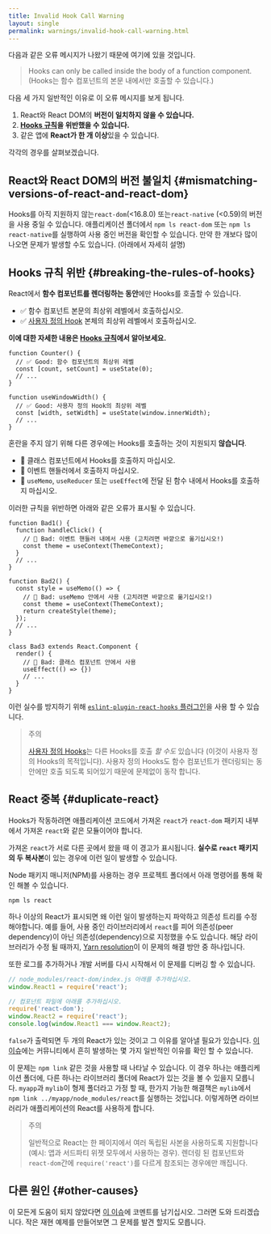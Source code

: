 ```yaml
---
title: Invalid Hook Call Warning
layout: single
permalink: warnings/invalid-hook-call-warning.html
---
```


다음과 같은 오류 메시지가 나왔기 때문에 여기에 있을 것입니다.

> Hooks can only be called inside the body of a function component. (Hooks는 함수 컴포넌트의 본문 내에서만 호출할 수 있습니다.)

다음 세 가지 일반적인 이유로 이 오류 메시지를 보게 됩니다.

1. React와 React DOM의 **버전이 일치하지 않을 수 있습니다.**
2. **[Hooks 규칙](/docs/hooks-rules.html)을 위반했을 수 있습니다.**
3. 같은 앱에 **React가 한 개 이상**있을 수 있습니다.

각각의 경우를 살펴보겠습니다.

## React와 React DOM의 버전 불일치 {#mismatching-versions-of-react-and-react-dom}

Hooks를 아직 지원하지 않는`react-dom`(<16.8.0) 또는`react-native` (<0.59)의 버전을 사용 중일 수 있습니다.
애플리케이션 폴더에서 `npm ls react-dom` 또는 `npm ls react-native`를 실행하여 사용 중인 버전을 확인할 수 있습니다. 만약 한 개보다 많이 나오면 문제가 발생할 수도 있습니다. (아래에서 자세히 설명)

## Hooks 규칙 위반 {#breaking-the-rules-of-hooks}

React에서 **함수 컴포넌트를 렌더링하는 동안**에만 Hooks를 호출할 수 있습니다.

* ✅ 함수 컴포넌트 본문의 최상위 레벨에서 호출하십시오.
* ✅ [사용자 정의 Hook](/docs/hooks-custom.html) 본체의 최상위 레벨에서 호출하십시오.

**이에 대한 자세한 내용은 [Hooks 규칙](/docs/hooks-rules.html)에서 알아보세요.**

```js{2-3,8-9}
function Counter() {
  // ✅ Good: 함수 컴포넌트의 최상위 레벨
  const [count, setCount] = useState(0);
  // ...
}

function useWindowWidth() {
  // ✅ Good: 사용자 정의 Hook의 최상위 레벨
  const [width, setWidth] = useState(window.innerWidth);
  // ...
}
```

혼란을 주지 않기 위해 다른 경우에는 Hooks를 호출하는 것이 지원되지 **않습니다**.

* 🔴 클래스 컴포넌트에서 Hooks를 호출하지 마십시오.
* 🔴 이벤트 핸들러에서 호출하지 마십시오.
* 🔴 `useMemo`, `useReducer` 또는 `useEffect`에 전달 된 함수 내에서 Hooks를 호출하지 마십시오.

이러한 규칙을 위반하면 아래와 같은 오류가 표시될 수 있습니다.

```js{3-4,11-12,20-21}
function Bad1() {
  function handleClick() {
    // 🔴 Bad: 이벤트 핸들러 내에서 사용 (고치려면 바깥으로 옮기십시오!)
    const theme = useContext(ThemeContext);
  }
  // ...
}

function Bad2() {
  const style = useMemo(() => {
    // 🔴 Bad: useMemo 안에서 사용 (고치려면 바깥으로 옮기십시오!)
    const theme = useContext(ThemeContext);
    return createStyle(theme);
  });
  // ...
}

class Bad3 extends React.Component {
  render() {
    // 🔴 Bad: 클래스 컴포넌트 안에서 사용
    useEffect(() => {})
    // ...
  }
}
```

이런 실수를 방지하기 위해 [`eslint-plugin-react-hooks` 플러그인](https://www.npmjs.com/package/eslint-plugin-react-hooks)을 사용 할 수 있습니다.

>주의
>
>[사용자 정의 Hooks](/docs/hooks-custom.html)는 다른 Hooks를 호출 *할 수도* 있습니다 (이것이 사용자 정의 Hooks의 목적입니다). 사용자 정의 Hooks도 함수 컴포넌트가 렌더링되는 동안에만 호출 되도록 되어있기 때문에 문제없이 동작 합니다.

## React 중복 {#duplicate-react}

Hooks가 작동하려면 애플리케이션 코드에서 가져온 `react`가 `react-dom` 패키지 내부에서 가져온 `react`와 같은 모듈이어야 합니다.

가져온 `react`가 서로 다른 곳에서 왔을 때 이 경고가 표시됩니다. **실수로 `react` 패키지의 두 복사본**이 있는 경우에 이런 일이 발생할 수 있습니다.

Node 패키지 매니저(NPM)를 사용하는 경우 프로젝트 폴더에서 아래 명령어를 통해 확인 해볼 수 있습니다.

    npm ls react

하나 이상의 React가 표시되면 왜 이런 일이 발생하는지 파악하고 의존성 트리를 수정해야합니다. 예를 들어, 사용 중인 라이브러리에서 `react`를 피어 의존성(peer dependency)이 아닌 의존성(dependency)으로 지정했을 수도 있습니다. 해당 라이브러리가 수정 될 때까지, [Yarn resolution](https://yarnpkg.com/lang/en/docs/selective-version-resolutions/)이 이 문제의 해결 방안 중 하나입니다.

또한 로그를 추가하거나 개발 서버를 다시 시작해서 이 문제를 디버깅 할 수 있습니다.

```js
// node_modules/react-dom/index.js 아래를 추가하십시오.
window.React1 = require('react');

// 컴포넌트 파일에 아래를 추가하십시오.
require('react-dom');
window.React2 = require('react');
console.log(window.React1 === window.React2);
```

`false`가 출력되면 두 개의 React가 있는 것이고 그 이유를 알아낼 필요가 있습니다. [이 이슈](https://github.com/facebook/react/issues/13991)에는 커뮤니티에서 흔히 발생하는 몇 가지 일반적인 이유를 확인 할 수 있습니다.

이 문제는 `npm link` 같은 것을 사용할 때 나타날 수 있습니다. 이 경우 하나는 애플리케이션 폴더에, 다른 하나는 라이브러리 폴더에 React가 있는 것을 볼 수 있을지 모릅니다. `myapp`과 `mylib`이 형제 폴더라고 가정 할 때, 한가지 가능한 해결책은 `mylib`에서 `npm link ../myapp/node_modules/react`를 실행하는 것입니다. 이렇게하면 라이브러리가 애플리케이션의 React를 사용하게 합니다.

>주의
>
>일반적으로 React는 한 페이지에서 여러 독립된 사본을 사용하도록 지원합니다 (예시: 앱과 서드파티 위젯 모두에서 사용하는 경우). 렌더링 된 컴포넌트와 `react-dom`간에 `require('react')`를 다르게 참조되는 경우에만 깨집니다.

## 다른 원인 {#other-causes}

이 모든게 도움이 되지 않았다면 [이 이슈](https://github.com/facebook/react/issues/13991)에 코멘트를 남기십시오. 그러면 도와 드리겠습니다. 작은 재현 예제를 만들어보면 그 문제를 발견 할지도 모릅니다.
